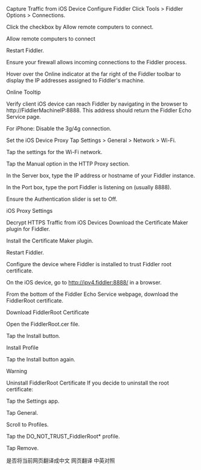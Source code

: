 Capture Traffic from iOS Device
Configure Fiddler
Click Tools > Fiddler Options > Connections.

Click the checkbox by Allow remote computers to connect.

Allow remote computers to connect

Restart Fiddler.

Ensure your firewall allows incoming connections to the Fiddler process.

Hover over the Online indicator at the far right of the Fiddler toolbar to display the IP addresses assigned to Fiddler's machine.

Online Tooltip

Verify client iOS device can reach Fiddler by navigating in the browser to http://FiddlerMachineIP:8888. This address should return the Fiddler Echo Service page.

For iPhone: Disable the 3g/4g connection.

Set the iOS Device Proxy
Tap Settings > General > Network > Wi-Fi.

Tap the settings for the Wi-Fi network.

Tap the Manual option in the HTTP Proxy section.

In the Server box, type the IP address or hostname of your Fiddler instance.

In the Port box, type the port Fiddler is listening on (usually 8888).

Ensure the Authentication slider is set to Off.

iOS Proxy Settings

Decrypt HTTPS Traffic from iOS Devices
Download the Certificate Maker plugin for Fiddler.

Install the Certificate Maker plugin.

Restart Fiddler.

Configure the device where Fiddler is installed to trust Fiddler root certificate.

On the iOS device, go to http://ipv4.fiddler:8888/ in a browser.

From the bottom of the Fiddler Echo Service webpage, download the FiddlerRoot certificate.

Download FiddlerRoot Certificate

Open the FiddlerRoot.cer file.

Tap the Install button.

Install Profile

Tap the Install button again.

Warning

Uninstall FiddlerRoot Certificate
If you decide to uninstall the root certificate:

Tap the Settings app.

Tap General.

Scroll to Profiles.

Tap the DO_NOT_TRUST_FiddlerRoot* profile.

Tap Remove.


是否将当前网页翻译成中文 网页翻译 中英对照 